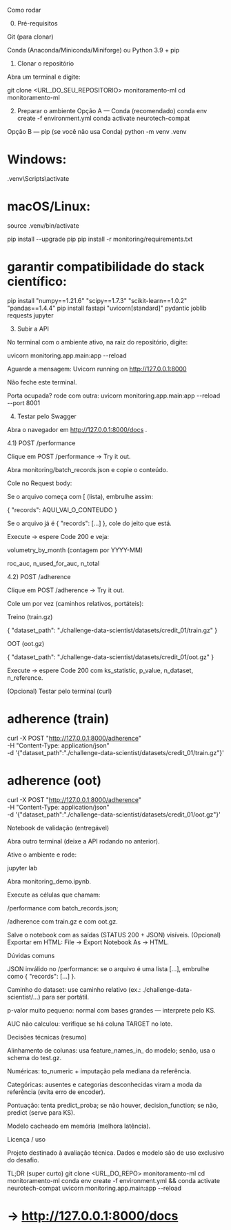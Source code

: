 Como rodar 

0) Pré-requisitos

Git (para clonar)

Conda (Anaconda/Miniconda/Miniforge) ou Python 3.9 + pip

1) Clonar o repositório

Abra um terminal e digite:

git clone <URL_DO_SEU_REPOSITORIO> monitoramento-ml
cd monitoramento-ml

2) Preparar o ambiente
Opção A — Conda (recomendado)
conda env create -f environment.yml
conda activate neurotech-compat

Opção B — pip (se você não usa Conda)
python -m venv .venv
# Windows:
.venv\Scripts\activate
# macOS/Linux:
source .venv/bin/activate

pip install --upgrade pip
pip install -r monitoring/requirements.txt
# garantir compatibilidade do stack científico:
pip install "numpy==1.21.6" "scipy==1.7.3" "scikit-learn==1.0.2" "pandas==1.4.4"
pip install fastapi "uvicorn[standard]" pydantic joblib requests jupyter

3) Subir a API

No terminal com o ambiente ativo, na raiz do repositório, digite:

uvicorn monitoring.app.main:app --reload


Aguarde a mensagem: Uvicorn running on http://127.0.0.1:8000

Não feche este terminal.

Porta ocupada? rode com outra:
uvicorn monitoring.app.main:app --reload --port 8001

4) Testar pelo Swagger

Abra o navegador em http://127.0.0.1:8000/docs
.

4.1) POST /performance

Clique em POST /performance → Try it out.

Abra monitoring/batch_records.json e copie o conteúdo.

Cole no Request body:

Se o arquivo começa com [ (lista), embrulhe assim:

{ "records": AQUI_VAI_O_CONTEUDO }


Se o arquivo já é { "records": [...] }, cole do jeito que está.

Execute → espere Code 200 e veja:

volumetry_by_month (contagem por YYYY-MM)

roc_auc, n_used_for_auc, n_total

4.2) POST /adherence

Clique em POST /adherence → Try it out.

Cole um por vez (caminhos relativos, portáteis):

Treino (train.gz)

{ "dataset_path": "./challenge-data-scientist/datasets/credit_01/train.gz" }


OOT (oot.gz)

{ "dataset_path": "./challenge-data-scientist/datasets/credit_01/oot.gz" }


Execute → espere Code 200 com ks_statistic, p_value, n_dataset, n_reference.

(Opcional) Testar pelo terminal (curl)
# adherence (train)
curl -X POST "http://127.0.0.1:8000/adherence" \
  -H "Content-Type: application/json" \
  -d '{"dataset_path":"./challenge-data-scientist/datasets/credit_01/train.gz"}'

# adherence (oot)
curl -X POST "http://127.0.0.1:8000/adherence" \
  -H "Content-Type: application/json" \
  -d '{"dataset_path":"./challenge-data-scientist/datasets/credit_01/oot.gz"}'

Notebook de validação (entregável)

Abra outro terminal (deixe a API rodando no anterior).

Ative o ambiente e rode:

jupyter lab


Abra monitoring_demo.ipynb.

Execute as células que chamam:

/performance com batch_records.json;

/adherence com train.gz e com oot.gz.

Salve o notebook com as saídas (STATUS 200 + JSON) visíveis.
(Opcional) Exportar em HTML: File → Export Notebook As → HTML.

Dúvidas comuns

JSON inválido no /performance: se o arquivo é uma lista [...], embrulhe como { "records": [...] }.

Caminho do dataset: use caminho relativo (ex.: ./challenge-data-scientist/...) para ser portátil.

p-valor muito pequeno: normal com bases grandes — interprete pelo KS.

AUC não calculou: verifique se há coluna TARGET no lote.

Decisões técnicas (resumo)

Alinhamento de colunas: usa feature_names_in_ do modelo; senão, usa o schema do test.gz.

Numéricas: to_numeric + imputação pela mediana da referência.

Categóricas: ausentes e categorias desconhecidas viram a moda da referência (evita erro de encoder).

Pontuação: tenta predict_proba; se não houver, decision_function; se não, predict (serve para KS).

Modelo cacheado em memória (melhora latência).

Licença / uso

Projeto destinado à avaliação técnica. Dados e modelo são de uso exclusivo do desafio.

TL;DR (super curto)
git clone <URL_DO_REPO> monitoramento-ml
cd monitoramento-ml
conda env create -f environment.yml && conda activate neurotech-compat
uvicorn monitoring.app.main:app --reload
# → http://127.0.0.1:8000/docs